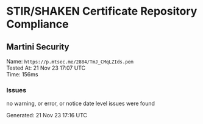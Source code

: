 # STIR/SHAKEN Certificate Repository Compliance

## Martini Security

Name: `https://p.mtsec.me/2884/TmJ_CMqLZIds.pem`\
Tested At: 21 Nov 23 17:07 UTC\
Time: 156ms

### Issues

no warning, or error, or notice date level issues were found

Generated: 21 Nov 23 17:16 UTC